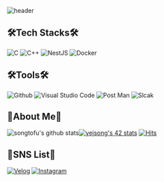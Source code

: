 ![header](https://capsule-render.vercel.app/api?type=waving&color=auto&height=300&section=header&text=Welcome%20&desc=YeJin's%20Github&fontSize=50)


  ## 🛠Tech Stacks🛠



  ![C](https://img.shields.io/badge/c-A8B9CC.svg?style=for-the-badge&logo=c&logoColor=white)
  ![C++](https://img.shields.io/badge/c++-00599C.svg?style=for-the-badge&logo=C%2B%2B&logoColor=white)
  ![NestJS](https://img.shields.io/badge/NestJS-E0234E.svg?style=for-the-badge&logo=NestJS&logoColor=white)
  ![Docker](https://img.shields.io/badge/Docker-2496ED.svg?style=for-the-badge&logo=Docker&logoColor=white)



  ## 🛠Tools🛠


  ![Github](https://img.shields.io/badge/github-181717.svg?style=for-the-badge&logo=Github&logoColor=white)
  ![Visual Studio Code](https://img.shields.io/badge/visual%20Studio%20Code-007ACC.svg?style=for-the-badge&logo=visual%20Studio%20Code&logoColor=white)
  ![Post Man](https://img.shields.io/badge/Postman-FF6C37.svg?style=for-the-badge&logo=Postman&logoColor=white)
  ![Slcak](https://img.shields.io/badge/slack-4A154B.svg?style=for-the-badge&logo=slack&logoColor=white) 


  ## 🍒About Me🍒


  ![songtofu's github stats](https://github-readme-stats.vercel.app/api?username=songtofu&show_icons=true)[![yejsong's 42 stats](https://badge42.vercel.app/api/v2/cl4i2vn00002809mpzeizo0zq/stats?cursusId=21&coalitionId=87)](https://github.com/JaeSeoKim/badge42)
[![Hits](https://hits.seeyoufarm.com/api/count/incr/badge.svg?url=https%3A%2F%2Fgithub.com%2FSongTofu&count_bg=%23E7CBE7&title_bg=%23B6B6B6&icon=&icon_color=%23E7E7E7&title=hits&edge_flat=false)](https://hits.seeyoufarm.com)


  ##  📝SNS List📝


  [![Velog](https://img.shields.io/badge/velog-20C997.svg?style=for-the-badge&logo=velog&logoColor=white&link=https://velog.io/@songtofu)](https://velog.io/@songtofu)
  [![Instagram](https://img.shields.io/badge/Instagram-E4405F.svg?style=for-the-badge&logo=Instagram&logoColor=white&link=https://www.instagram.com/yes_real__s/)](https://www.instagram.com/yes_real__s/)

